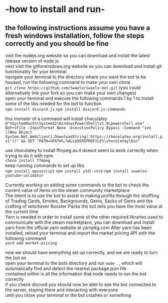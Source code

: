 # -how to install and run-  
## the following instructions assume you have a fresh windows installation, follow the steps correctly and you should be fine
visit the nodejs.org website so you can download and install the latest release version of node js  
next visit the gitforwindows.org website so you can download and install git functionality for your terminal  
navigate your terminal to the directory where you want the bot to be housed, run the following command to make your own clone  
`git clone https://github.com/Swaelo/swaelo-bot.git`    (you could alternatively link your fork so you can make your own changes)  
open your terminal and execute the following commands 1 by 1 to install some of the libs needed for the bot to function  
`npm install discord.js`
`npm install discord.js-commando`  
  
this monster of a command will install chocolatey  
```@"%SystemRoot%\System32\WindowsPowerShell\v1.0\powershell.exe" -NoProfile -InputFormat None -ExecutionPolicy Bypass -Command "iex ((New-Object System.Net.WebClient).DownloadString('https://chocolatey.org/install.ps1'))" && SET "PATH=%PATH%;%ALLUSERSPROFILE%\chocolatey\bin"```  
  
use chocolatey to install ffmpeg as it doesnt seem to work correctly when trying to do it with npm  
`choco install ffmpeg`  
keep running commands to set up libs  
`npm install opusscript`
`npm install ytdl-core`
`npm install swaelos-youtube-validator`  

Currently working on adding some commands to the bot to check the current value of items on the steam community marketplace  
The intent is to use the bot to assist in making profits through the shuffling of Trading Cards, Emotes, Backgrounds, Gems, Sacks of Gems and the crafting of whichever Booster Packs the bot tells you have the most value at the current time  
Yarn is needed in order to install some of the other required libraries used to communicate with the steam marketplace, you can download and install yarn from the official yarn website at yarnpkg.com
After yarn has been installed, reload your terminal and import the market pricing API with the following command  
`yard add market-pricing`  
  
now we should have everything set up correctly, and we are ready to turn the bot on  
open your terminal to the bots directory and run `node .`, which will automatically find and detect the nearest package.json file  
contained within is all the information that node needs to run the bot correctly  
if you check discord you should now be able to see the bot connected to the server, staying there and interacting with everyone  
  until you close your terminal or the bot crashes or something  
